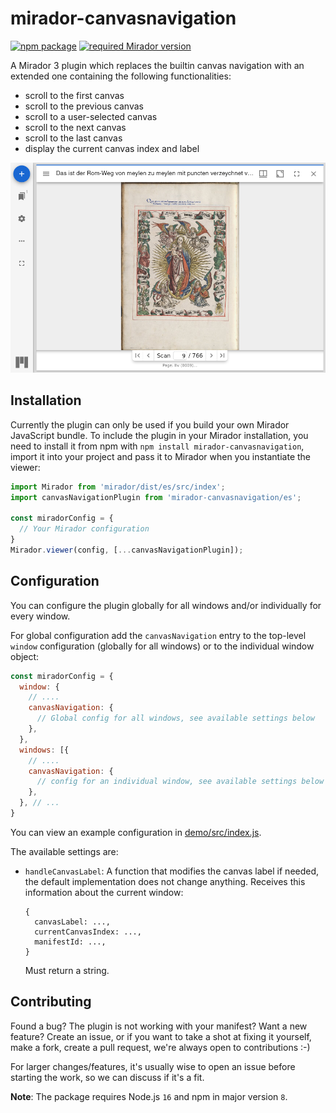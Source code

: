 # mirador-canvasnavigation

[![npm package][npm-badge]][npm]
[![required Mirador version][mirador-badge]][mirador]

A Mirador 3 plugin which replaces the builtin canvas navigation with an extended one containing the following functionalities:

- scroll to the first canvas
- scroll to the previous canvas
- scroll to a user-selected canvas
- scroll to the next canvas
- scroll to the last canvas
- display the current canvas index and label

![Screenshot][screenshot]

## Installation

Currently the plugin can only be used if you build your own Mirador JavaScript bundle.
To include the plugin in your Mirador installation, you need to install it
from npm with `npm install mirador-canvasnavigation`, import it into your project
and pass it to Mirador when you instantiate the viewer:

```javascript
import Mirador from 'mirador/dist/es/src/index';
import canvasNavigationPlugin from 'mirador-canvasnavigation/es';

const miradorConfig = {
  // Your Mirador configuration
}
Mirador.viewer(config, [...canvasNavigationPlugin]);
```

## Configuration

You can configure the plugin globally for all windows and/or individually for
every window.

For global configuration add the `canvasNavigation` entry to the top-level
`window` configuration (globally for all windows) or to the individual window
object:

```javascript
const miradorConfig = {
  window: {
    // ....
    canvasNavigation: {
      // Global config for all windows, see available settings below
    },
  },
  windows: [{
    // ....
    canvasNavigation: {
      // config for an individual window, see available settings below
    },
  }, // ...
}
```

You can view an example configuration in [demo/src/index.js][demo-cfg].

The available settings are:

- `handleCanvasLabel`: A function that modifies the canvas label if needed, the default implementation does not change anything.
  Receives this information about the current window:
  ```
  {
    canvasLabel: ...,
    currentCanvasIndex: ...,
    manifestId: ...,
  }
  ```
  Must return a string.

## Contributing

Found a bug? The plugin is not working with your manifest? Want a new
feature? Create an issue, or if you want to take a shot at fixing it
yourself, make a fork, create a pull request, we're always open to
contributions :-)

For larger changes/features, it's usually wise to open an issue before
starting the work, so we can discuss if it's a fit.

**Note**: The package requires Node.js `16` and npm in major version `8`.

[demo-cfg]: https://github.com/dbmdz/mirador-canvasnavigation/blob/main/demo/src/index.js#L5-L38
[mirador]: https://github.com/ProjectMirador/mirador/releases/tag/v3.3.0
[mirador-badge]: https://img.shields.io/badge/Mirador-%E2%89%A53.3.0-blueviolet
[npm]: https://www.npmjs.org/package/mirador-canvasnavigation
[npm-badge]: https://img.shields.io/npm/v/mirador-canvasnavigation.png?style=flat-square
[screenshot]: .docassets/screenshot.png
